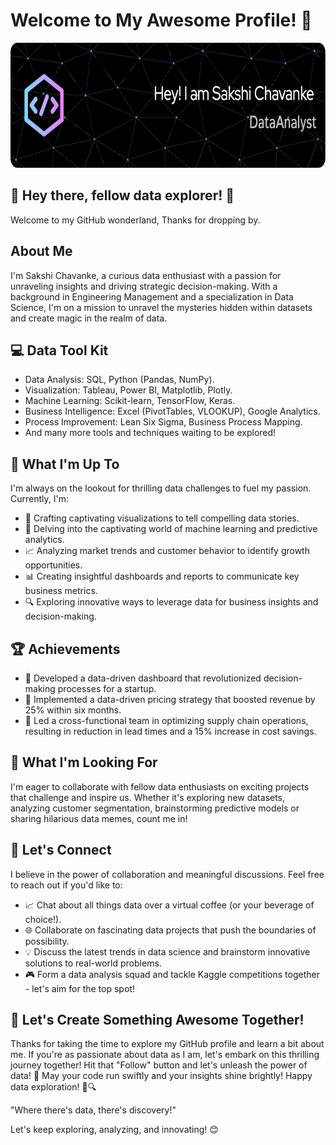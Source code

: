 # Welcome to My Awesome Profile! 🚀

<img src="./github-header-image.png" alt="Profile Banner" width="100%" height="200">



##  👋 Hey there, fellow data explorer! 🚀

Welcome to my GitHub wonderland, Thanks for dropping by.

## About Me

I'm Sakshi Chavanke, a curious data enthusiast with a passion for unraveling insights and driving strategic decision-making. With a background in Engineering Management and a specialization in Data Science, I'm on a mission to unravel the mysteries hidden within datasets and create magic in the realm of data.

## 💻 Data Tool Kit

- Data Analysis: SQL, Python (Pandas, NumPy).
- Visualization: Tableau, Power BI, Matplotlib, Plotly.
- Machine Learning: Scikit-learn, TensorFlow, Keras.
- Business Intelligence: Excel (PivotTables, VLOOKUP), Google Analytics.
- Process Improvement: Lean Six Sigma, Business Process Mapping.
- And many more tools and techniques waiting to be explored!

## 🚀 What I'm Up To

I'm always on the lookout for thrilling data challenges to fuel my passion. Currently, I'm:
- 🔄  Crafting captivating visualizations to tell compelling data stories.
- 🤖 Delving into the captivating world of machine learning and predictive analytics. 
- 📈 Analyzing market trends and customer behavior to identify growth opportunities.
- 📊 Creating insightful dashboards and reports to communicate key business metrics.
- 🔍 Exploring innovative ways to leverage data for business insights and decision-making.


## 🏆 Achievements

- 🥇 Developed a data-driven dashboard that revolutionized decision-making processes for a startup.
- 🏅 Implemented a data-driven pricing strategy that boosted revenue by 25% within six months.
- 📝 Led a cross-functional team in optimizing supply chain operations, resulting in reduction in lead times and a 15% increase in cost savings.

## 🔮 What I'm Looking For

I'm eager to collaborate with fellow data enthusiasts on exciting projects that challenge and inspire us. Whether it's exploring new datasets, analyzing customer segmentation, brainstorming predictive models or sharing hilarious data memes, count me in!

## 🤝 Let's Connect

I believe in the power of collaboration and meaningful discussions. Feel free to reach out if you'd like to:
- 📈 Chat about all things data over a virtual coffee (or your beverage of choice!).
- 🌐 Collaborate on fascinating data projects that push the boundaries of possibility.
- 💡 Discuss the latest trends in data science and brainstorm innovative solutions to real-world problems.
- 🎮 Form a data analysis squad and tackle Kaggle competitions together - let's aim for the top spot!

## 🎉 Let's Create Something Awesome Together!

Thanks for taking the time to explore my GitHub profile and learn a bit about me. If you're as passionate about data as I am, let's embark on this thrilling journey together! Hit that "Follow" button and let's unleash the power of data! 💫
May your code run swiftly and your insights shine brightly! Happy data exploration! 🚀🔍

"Where there's data, there's discovery!"

Let's keep exploring, analyzing, and innovating! 😊

